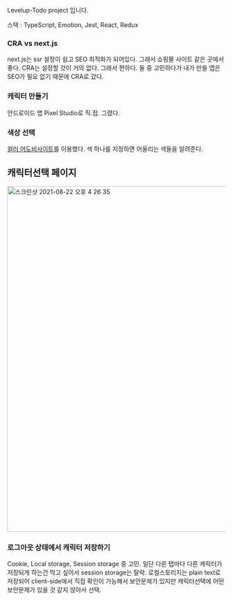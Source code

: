 Levelup-Todo project 입니다.

스택 : TypeScript, Emotion, Jest, React, Redux

### CRA vs next.js

next.js는 ssr 설정이 쉽고 SEO 최적화가 되어있다. 그래서 쇼핑몰 사이트 같은 곳에서 좋다.
CRA는 설정할 것이 거의 없다. 그래서 편하다.
둘 중 고민하다가 내가 만들 앱은 SEO가 필요 없기 때문에 CRA로 갔다.

### 캐릭터 만들기

안드로이드 앱 Pixel Studio로 직.접. 그렸다.

### 색상 선택

[컬러 어도비사이트](https://color.adobe.com/ko/create/color-wheel)를 이용했다. 색 하나를 지정하면 어울리는 색들을 알려준다.

## 캐릭터선택 페이지

<img width="797" alt="스크린샷 2021-08-22 오후 4 26 35" src="https://user-images.githubusercontent.com/60434382/130346374-e8f89772-7b80-4d8e-a2ca-eb60133e1587.png">

### 로그아웃 상태에서 캐릭터 저장하기

Cookie, Local storage, Session storage 중 고민.
일단 다른 탭마다 다른 캐릭터가 저장되게 하는건 막고 싶어서 session storage는 탈락.
로컬스토리지는 plain text로 저장되어 client-side에서 직접 확인이 가능해서 보안문제가 있지만 캐릭터선택에 어떤 보안문제가 있을 것 같지 않아서 선택.
